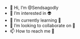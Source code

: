 - 👋 Hi, I’m @Sendsagodly
- 👀 I’m interested in 👽
- 🌱 I’m currently learning 🗿
- 💞️ I’m looking to collaborate on 🧀
- 📫 How to reach me 🧀

<!---
Sendsagodly/Sendsagodly is a ✨ special ✨ repository because its `README.md` (this file) appears on your GitHub profile.
You can click the Preview link to take a look at your changes.
--->
